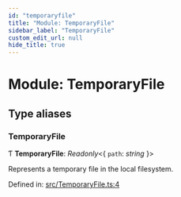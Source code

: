 ```yaml
---
id: "temporaryfile"
title: "Module: TemporaryFile"
sidebar_label: "TemporaryFile"
custom_edit_url: null
hide_title: true
---
```


# Module: TemporaryFile

## Type aliases

### TemporaryFile

Ƭ **TemporaryFile**: *Readonly*<{ `path`: *string*  }\>

Represents a temporary file in the local filesystem.

Defined in: [src/TemporaryFile.ts:4](https://github.com/cuvent/react-native-vision-camera/blob/c314255/src/TemporaryFile.ts#L4)

